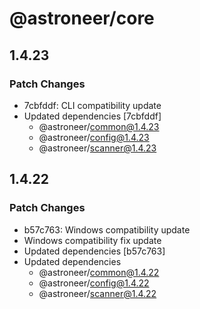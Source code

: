 # @astroneer/core

## 1.4.23

### Patch Changes

- 7cbfddf: CLI compatibility update
- Updated dependencies [7cbfddf]
  - @astroneer/common@1.4.23
  - @astroneer/config@1.4.23
  - @astroneer/scanner@1.4.23

## 1.4.22

### Patch Changes

- b57c763: Windows compatibility update
- Windows compatibility fix update
- Updated dependencies [b57c763]
- Updated dependencies
  - @astroneer/common@1.4.22
  - @astroneer/config@1.4.22
  - @astroneer/scanner@1.4.22
